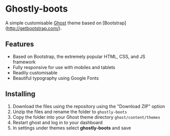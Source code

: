 # Ghostly-boots
A simple customisable [Ghost](https://ghost.org/) theme based on [Bootstrap] (http://getbootstrap.com/). 

## Features

* Based on Bootstrap, the extremely popular HTML, CSS, and JS framework
* Fully responsive for use with mobiles and tablets
* Readily customisable
* Beautiful typography using Google Fonts

## Installing

1. Download the files using the repository using the "Download ZIP" option
2. Unzip the files and rename the folder to `ghostly-boots`
3. Copy the folder into your Ghost theme directory `ghost/content/themes`
4. Restart ghost and log in to your dashboard
5. In settings under themes select **ghostly-boots** and save

